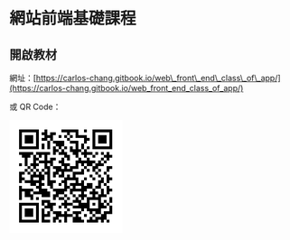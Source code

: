 # 網站前端基礎課程

## 開啟教材

網址：[https://carlos-chang.gitbook.io/web\_front\_end\_class\_of\_app/](https://carlos-chang.gitbook.io/web_front_end_class_of_app/)

或 QR Code：

![&#x7DB2;&#x7AD9;&#x524D;&#x7AEF;&#x57FA;&#x790E;&#x6559;&#x6750;](.gitbook/assets/wang-zhan-qian-duan-ji-chu-qrcode.png)

